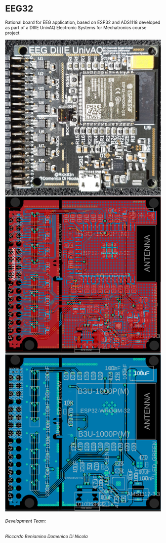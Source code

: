 # EEG32
Rational board for EEG application, based on ESP32 and ADS1118 developed as part of a DIIIE UnivAQ Electronic Systems for Mechatronics course project

![1](https://github.com/riccardobeniamino/EEG32/blob/main/1.jpg)
![1](https://github.com/riccardobeniamino/EEG32/blob/main/pcb_signals_names.png)
![1](https://github.com/riccardobeniamino/EEG32/blob/main/pcb_signals_names_back.png)

###### Development Team:
*Riccardo Beniamino*
*Domenico Di Nicola*
